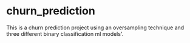 # churn_prediction
This is a churn prediction project using an oversampling technique and three different binary classification ml models'.
